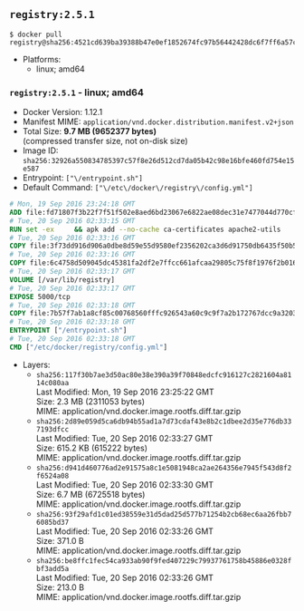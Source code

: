 ## `registry:2.5.1`

```console
$ docker pull registry@sha256:4521cd639ba39388b47e0ef1852674fc97b56442428dc6f7ff6a57c5f42bd63e
```

-	Platforms:
	-	linux; amd64

### `registry:2.5.1` - linux; amd64

-	Docker Version: 1.12.1
-	Manifest MIME: `application/vnd.docker.distribution.manifest.v2+json`
-	Total Size: **9.7 MB (9652377 bytes)**  
	(compressed transfer size, not on-disk size)
-	Image ID: `sha256:32926a550834785397c57f8e26d512cd7da05b42c98e16bfe460fd754e15e587`
-	Entrypoint: `["\/entrypoint.sh"]`
-	Default Command: `["\/etc\/docker\/registry\/config.yml"]`

```dockerfile
# Mon, 19 Sep 2016 23:24:18 GMT
ADD file:fd71807f3b22f7f51f502e8aed6bd23067e6822ae08dec31e7477044d770cf48 in / 
# Tue, 20 Sep 2016 02:33:15 GMT
RUN set -ex     && apk add --no-cache ca-certificates apache2-utils
# Tue, 20 Sep 2016 02:33:16 GMT
COPY file:3f73dd916d906a0dbe8d59e55d9580ef2356202ca3d6d91750db6435f50b5e7b in /bin/registry 
# Tue, 20 Sep 2016 02:33:16 GMT
COPY file:6c4758d509045dc45381fa2df2e7ffcc661afcaa29805c75f8f1976f2b016db8 in /etc/docker/registry/config.yml 
# Tue, 20 Sep 2016 02:33:17 GMT
VOLUME [/var/lib/registry]
# Tue, 20 Sep 2016 02:33:17 GMT
EXPOSE 5000/tcp
# Tue, 20 Sep 2016 02:33:18 GMT
COPY file:7b57f7ab1a8cf85c00768560fffc926543a60c9c9f7a2b172767dcc9a3203394 in /entrypoint.sh 
# Tue, 20 Sep 2016 02:33:18 GMT
ENTRYPOINT ["/entrypoint.sh"]
# Tue, 20 Sep 2016 02:33:18 GMT
CMD ["/etc/docker/registry/config.yml"]
```

-	Layers:
	-	`sha256:117f30b7ae3d50ac80e38e390a39f70848edcfc916127c2821604a8114c080aa`  
		Last Modified: Mon, 19 Sep 2016 23:25:22 GMT  
		Size: 2.3 MB (2311053 bytes)  
		MIME: application/vnd.docker.image.rootfs.diff.tar.gzip
	-	`sha256:2d89e059d5ca6db94b55ad1a7d73cdaf43e8b2c1dbee2d35e776db337193dfcc`  
		Last Modified: Tue, 20 Sep 2016 02:33:27 GMT  
		Size: 615.2 KB (615222 bytes)  
		MIME: application/vnd.docker.image.rootfs.diff.tar.gzip
	-	`sha256:d941d460776ad2e91575a8c1e5081948ca2ae264356e7945f543d8f2f6524a08`  
		Last Modified: Tue, 20 Sep 2016 02:33:30 GMT  
		Size: 6.7 MB (6725518 bytes)  
		MIME: application/vnd.docker.image.rootfs.diff.tar.gzip
	-	`sha256:93f29afd1c01ed38559e31d5dad25d577b71254b2cb68ec6aa26fbb76085bd37`  
		Last Modified: Tue, 20 Sep 2016 02:33:26 GMT  
		Size: 371.0 B  
		MIME: application/vnd.docker.image.rootfs.diff.tar.gzip
	-	`sha256:be8ffc1fec54ca933ab90f9fed407229c79937761758b45886e0328fbf3add5a`  
		Last Modified: Tue, 20 Sep 2016 02:33:26 GMT  
		Size: 213.0 B  
		MIME: application/vnd.docker.image.rootfs.diff.tar.gzip
